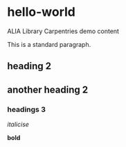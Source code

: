 # hello-world
ALIA Library Carpentries demo content

This is a standard paragraph.
## heading 2

## another heading 2

### headings 3

_italicise_

**bold**

